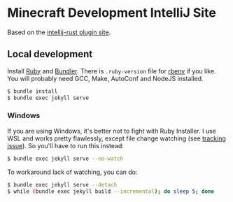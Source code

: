 # Minecraft Development IntelliJ Site

Based on the [intellij-rust plugin site](https://github.com/intellij-rust/intellij-rust.github.io).

## Local development

Install [Ruby](https://www.ruby-lang.org) and [Bundler](http://bundler.io/).
There is `.ruby-version` file for [rbenv](https://github.com/rbenv/rbenv) if you like.
You will probably need GCC, Make, AutoConf and NodeJS installed.  

```bash
$ bundle install
$ bundle exec jekyll serve
```

### Windows

If you are using Windows, it's better not to fight with Ruby Installer. I use WSL and works
pretty flawlessly, except file change watching (see
[tracking issue](https://github.com/Microsoft/BashOnWindows/issues/216)). So you'll have to run 
this instead:

```bash
$ bundle exec jekyll serve --no-watch
```

To workaround lack of watching, you can do:

```bash
$ bundle exec jekyll serve --detach
$ while (bundle exec jekyll build --incremental); do sleep 5; done
```
